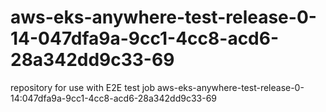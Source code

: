 # aws-eks-anywhere-test-release-0-14-047dfa9a-9cc1-4cc8-acd6-28a342dd9c33-69
repository for use with E2E test job aws-eks-anywhere-test-release-0-14:047dfa9a-9cc1-4cc8-acd6-28a342dd9c33-69
